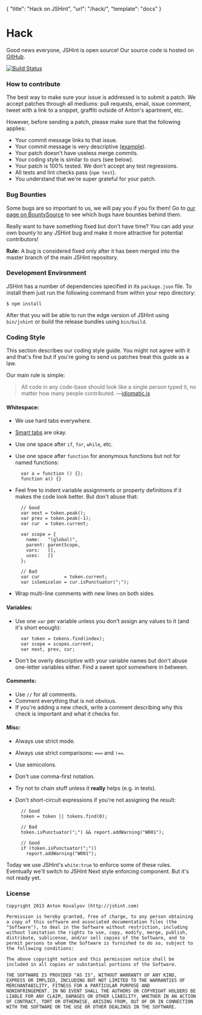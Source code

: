 { "title": "Hack on JSHint", "url": "/hack/", "template": "docs" }

# Hack

Good news everyone, JSHint is open source! Our source code is hosted on
[GitHub](http://github.com/jshint/jshint/).

[![Build Status](https://travis-ci.org/jshint/jshint.png?branch=master)](https://travis-ci.org/jshint/jshint)

### How to contribute

The best way to make sure your issue is addressed is to submit a patch. We
accept patches through all mediums: pull requests, email, issue comment, tweet
with a link to a snippet, graffiti outside of Anton's apartment, etc.

However, before sending a patch, please make sure that the following applies:

* Your commit message links to that issue.
* Your commit message is very descriptive ([example](https://github.com/jshint/jshint/commit/5751c5ed249b7a035758a3ae876cfa1a360fd144)).
* Your patch doesn't have useless merge commits.
* Your coding style is similar to ours (see below).
* Your patch is 100% tested. We don't accept any test regressions.
* All tests and lint checks pass (`npm test`).
* You understand that we're super grateful for your patch.

### Bug Bounties

Some bugs are so important to us, we will pay you if you fix them! Go to
[our page on BountySource](https://www.bountysource.com/#trackers/48759-jshint)
to see which bugs have bounties behind them.

Really want to have something fixed but don't have time? You can add your
own bounty to any JSHint bug and make it more attractive for potential
contributors!

**Rule:** A bug is considered fixed only after it has been merged into the
master branch of the main JSHint repository.

### Development Environment

JSHint has a number of dependencies specified in its `package.json` file. To
install them just run the following command from within your repo directory:

    $ npm install

After that you will be able to run the edge version of JSHint using `bin/jshint`
or build the release bundles using `bin/build`.

### Coding Style

This section describes our coding style guide. You might not agree with it and
that's fine but if you're going to send us patches treat this guide as a law.

Our main rule is simple:

> All code in any code-base should look like a single person typed it, no matter how many people contributed. —[idiomatic.js](https://github.com/rwldrn/idiomatic.js/)

#### Whitespace:

* We use hard tabs everywhere.
* [Smart tabs](http://www.emacswiki.org/SmartTabs) are okay.
* Use one space after `if`, `for`, `while`, etc.
* Use one space after `function` for anonymous functions but not for named
  functions:

        var a = function () {};
        function a() {}

* Feel free to indent variable assignments or property definitions if it
  makes the code look better. But don't abuse that:

        // Good
        var next = token.peak();
        var prev = token.peak(-1);
        var cur  = token.current;

        var scope = {
          name:   "(global)",
          parent: parentScope,
          vars:   [],
          uses:   []
        };

        // Bad
        var cur         = token.current;
        var isSemicolon = cur.isPunctuator(";");

* Wrap multi-line comments with new lines on both sides.

#### Variables:

* Use one `var` per variable unless you don't assign any values to it (and it's
  short enough):

        var token = tokens.find(index);
        var scope = scopes.current;
        var next, prev, cur;

* Don't be overly descriptive with your variable names but don't abuse
  one-letter variables either. Find a sweet spot somewhere in between.

#### Comments:

* Use `//` for all comments.
* Comment everything that is not obvious.
* If you're adding a new check, write a comment describing why this check is
  important and what it checks for.

#### Misc:

* Always use strict mode.
* Always use strict comparisons: `===` and `!==`.
* Use semicolons.
* Don't use comma-first notation.
* Try not to chain stuff unless it **really** helps (e.g. in tests).
* Don't short-circuit expressions if you're not assigning the result:
    
        // Good
        token = token || tokens.find(0);

        // Bad
        token.isPunctuator(";") && report.addWarning("W001");

        // Good
        if (token.isPunctuator(";"))
          report.addWarning("W001");

Today we use JSHint's `white:true` to enforce some of these rules. Eventually
we'll switch to JSHint Next style enforcing component. But it's not ready yet.

### License

    Copyright 2013 Anton Kovalyov (http://jshint.com)

    Permission is hereby granted, free of charge, to any person obtaining
    a copy of this software and associated documentation files (the
    "Software"), to deal in the Software without restriction, including
    without limitation the rights to use, copy, modify, merge, publish,
    distribute, sublicense, and/or sell copies of the Software, and to
    permit persons to whom the Software is furnished to do so, subject to
    the following conditions:

    The above copyright notice and this permission notice shall be
    included in all copies or substantial portions of the Software.

    THE SOFTWARE IS PROVIDED "AS IS", WITHOUT WARRANTY OF ANY KIND,
    EXPRESS OR IMPLIED, INCLUDING BUT NOT LIMITED TO THE WARRANTIES OF
    MERCHANTABILITY, FITNESS FOR A PARTICULAR PURPOSE AND
    NONINFRINGEMENT. IN NO EVENT SHALL THE AUTHORS OR COPYRIGHT HOLDERS BE
    LIABLE FOR ANY CLAIM, DAMAGES OR OTHER LIABILITY, WHETHER IN AN ACTION
    OF CONTRACT, TORT OR OTHERWISE, ARISING FROM, OUT OF OR IN CONNECTION
    WITH THE SOFTWARE OR THE USE OR OTHER DEALINGS IN THE SOFTWARE.
